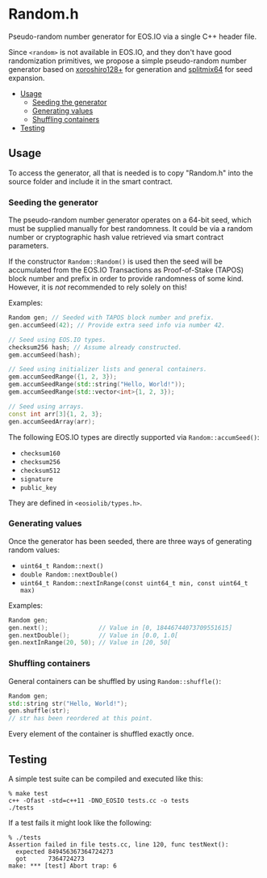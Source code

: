 # Random.h
Pseudo-random number generator for EOS.IO via a single C++ header file.

Since `<random>` is not available in EOS.IO, and they don't have good randomization primitives, we propose a simple pseudo-random number generator based on [xoroshiro128+](http://xoshiro.di.unimi.it) for generation and [splitmix64](https://dl.acm.org/citation.cfm?doid=2714064.2660195) for seed expansion.

* [Usage](#usage)
  * [Seeding the generator](#seeding-the-generator)
  * [Generating values](#generating-values)
  * [Shuffling containers](#shuffling-containers)
* [Testing](#testing)

## Usage
To access the generator, all that is needed is to copy "Random.h" into the source folder and include it in the smart contract.

### Seeding the generator
The pseudo-random number generator operates on a 64-bit seed, which must be supplied manually for best randomness. It could be via a random number or cryptographic hash value retrieved via smart contract parameters.

If the constructor `Random::Random()` is used then the seed will be accumulated from the EOS.IO Transactions as Proof-of-Stake (TAPOS) block number and prefix in order to provide randomness of some kind. However, it is _not_ recommended to rely solely on this!

Examples:
```cpp
Random gen; // Seeded with TAPOS block number and prefix.
gen.accumSeed(42); // Provide extra seed info via number 42.

// Seed using EOS.IO types.
checksum256 hash; // Assume already constructed.
gem.accumSeed(hash);

// Seed using initializer lists and general containers.
gem.accumSeedRange({1, 2, 3});
gem.accumSeedRange(std::string("Hello, World!"));
gem.accumSeedRange(std::vector<int>{1, 2, 3});

// Seed using arrays.
const int arr[3]{1, 2, 3};
gen.accumSeedArray(arr);
```

The following EOS.IO types are directly supported via `Random::accumSeed()`:
* `checksum160`
* `checksum256`
* `checksum512`
* `signature`
* `public_key`

They are defined in `<eosiolib/types.h>`.

### Generating values
Once the generator has been seeded, there are three ways of generating random values:
* `uint64_t Random::next()`
* `double Random::nextDouble()`
* `uint64_t Random::nextInRange(const uint64_t min, const uint64_t max)`

Examples:
```cpp
Random gen;
gen.next();              // Value in [0, 18446744073709551615]
gen.nextDouble();        // Value in [0.0, 1.0[
gen.nextInRange(20, 50); // Value in [20, 50[
```

### Shuffling containers
General containers can be shuffled by using `Random::shuffle()`:
```cpp
Random gen;
std::string str("Hello, World!");
gen.shuffle(str);
// str has been reordered at this point.
```

Every element of the container is shuffled exactly once.

## Testing
A simple test suite can be compiled and executed like this:
```
% make test
c++ -Ofast -std=c++11 -DNO_EOSIO tests.cc -o tests
./tests
```

If a test fails it might look like the following:
```
% ./tests
Assertion failed in file tests.cc, line 120, func testNext():
  expected 849456367364724273
  got      7364724273
make: *** [test] Abort trap: 6
```
